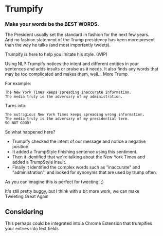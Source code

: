 # Trumpify
### Make your words be the BEST WORDS.

The President usually set the standard in fashion for the next few years. And no fashion statement of the Trump presidency has been more present than the way he talks (and most importantly tweets).

Trumpify is here to help you imitate his style. (WIP)

Using NLP Trumpify notices the intent and different entities in your sentences and adds insults or praise as it needs. It also finds any words that may be too complicated and makes them, well... More Trump.

For example:

```
The New York Times keeps spreading inaccurate information. 
The media truly is the adversary of my administration.
```

Turns into:

```
The outragious New York Times keeps spreading wrong information. 
The media truly is the adversary of my presidential term. 
SO NOT GOOD!
```

So what happened here?

* Trumpify checked the intent of our message and notice a negative position. 
* It added a TrumpStyle finishing sentence using this sentiment. 
* Then it identified that we're talking about the New York Times and added a TrumpStyle insult. 
* Finally it identified the complex words such as "inaccurate" and "administration", and looked for synonyms that are used by trump often.

As you can imagine this is perfect for tweeting! ;)

It's still pretty buggy, but I think with a bit more work, we can make Tweeting Great Again

## Considering

This perhaps could be integrated into a Chrome Extension that trumpifies your entries into text fields
